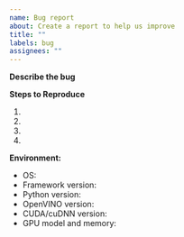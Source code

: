 ```yaml
---
name: Bug report
about: Create a report to help us improve
title: ""
labels: bug
assignees: ""
---
```


<!--
    Thank you very much for contributing to this project by creating an issue!
-->

**Describe the bug**

<!--
    A clear and concise description of what the bug is.
    How has this issue affected you?
    What are you trying to accomplish?
-->

**Steps to Reproduce**

1.
2.
3.
4.

**Environment:**

- OS: <!--[for example, Linux Ubuntu 16.04]-->
- Framework version: <!--[TensorFlow or PyTorch]-->
- Python version:
- OpenVINO version:
- CUDA/cuDNN version:
- GPU model and memory:
<!--
Include as many relevant details about the environment in which you experienced the bug as you can.
-->
